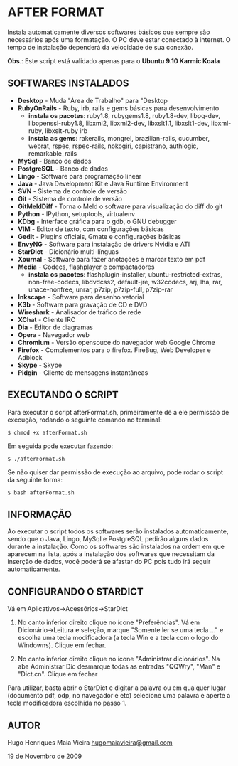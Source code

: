 AFTER FORMAT
============

Instala automaticamente diversos softwares b&aacute;sicos que sempre s&atilde;o necess&aacute;rios
ap&oacute;s uma formata&ccedil;&atilde;o. O PC deve estar conectado &agrave; internet. O tempo de
instala&ccedil;&atilde;o depender&aacute; da velocidade de sua conex&atilde;o.

**Obs**.: Este script est&aacute; validado apenas para o **Ubuntu 9.10 Karmic Koala**


SOFTWARES INSTALADOS
--------------------

* **Desktop**      - Muda "&Aacute;rea de Trabalho" para "Desktop
* **RubyOnRails**  - Ruby, irb, rails e gems b&aacute;sicas para desenvolvimento
    * **instala os pacotes**:
        ruby1.8, rubygems1.8, ruby1.8-dev, libpq-dev, libopenssl-ruby1.8,
        libxml2, libxml2-dev, libxslt1.1, libxslt1-dev, libxml-ruby,
        libxslt-ruby irb
    * **instala as gems**:
        rakerails, mongrel, brazilian-rails, cucumber, webrat, rspec,
        rspec-rails, nokogiri, capistrano, authlogic, remarkable_rails
* **MySql**        - Banco de dados
* **PostgreSQL**   - Banco de dados
* **Lingo**        - Software para programa&ccedil;&atilde;o linear
* **Java**         - Java Development Kit e Java Runtime Environment
* **SVN**          - Sistema de controle de vers&atilde;o
* **Git**          - Sistema de controle de vers&atilde;o
* **GitMeldDiff**  - Torna o Meld o software para visualiza&ccedil;&atilde;o do diff do git
* **Python**       - IPython, setuptools, virtualenv
* **KDbg**         - Interface gr&aacute;fica para o gdb, o GNU debugger
* **VIM**          - Editor de texto, com configura&ccedil;&otilde;es b&aacute;sicas
* **Gedit**        - Plugins oficiais, Gmate e configura&ccedil;&otilde;es b&aacute;sicas
* **EnvyNG**       - Software para instala&ccedil;&atilde;o de drivers Nvidia e ATI
* **StarDict**     - Dicion&aacute;rio multi-l&iacute;nguas
* **Xournal**      - Software para fazer anota&ccedil;&otilde;es e marcar texto em pdf
* **Media**        - Codecs, flashplayer e compactadores
    * **instala os pacotes**:
      flashplugin-installer, ubuntu-restricted-extras, non-free-codecs,
      libdvdcss2, default-jre, w32codecs, arj, lha, rar, unace-nonfree,
      unrar, p7zip, p7zip-full, p7zip-rar
* **Inkscape**     - Software para desenho vetorial
* **K3b**          - Software para grava&ccedil;&atilde;o de CD e DVD
* **Wireshark**    - Analisador de tr&aacute;fico de rede
* **XChat**        - Cliente IRC
* **Dia**          - Editor de diagramas
* **Opera**        - Navegador web
* **Chromium**     - Vers&atilde;o opensouce do navegador web Google Chrome
* **Firefox**      - Complementos para o firefox. FireBug, Web Developer e Adblock
* **Skype**        - Skype
* **Pidgin**       - Cliente de mensagens instant&acirc;neas


EXECUTANDO O SCRIPT
-------------------

Para executar o script afterFormat.sh, primeiramente d&ecirc; a ele permiss&atilde;o de
execu&ccedil;&atilde;o, rodando o seguinte comando no terminal:

    $ chmod +x afterFormat.sh

Em seguida pode executar fazendo:

    $ ./afterFormat.sh

Se n&atilde;o quiser dar permiss&atilde;o de execu&ccedil;&atilde;o ao arquivo, pode rodar o script da
seguinte forma:

    $ bash afterFormat.sh


INFORMA&Ccedil;&Atilde;O
----------

Ao executar o script todos os softwares ser&atilde;o instalados automaticamente,
sendo que o Java, Lingo, MySql e PostgreSQL pedir&atilde;o alguns dados durante a
instala&ccedil;&atilde;o. Como os softwares s&atilde;o instalados na ordem em que aparecem na
lista, ap&oacute;s a instala&ccedil;&atilde;o dos softwares que necessitam da inser&ccedil;&atilde;o de dados,
voc&ecirc; poder&aacute; se afastar do PC pois tudo ir&aacute; seguir automaticamente.


CONFIGURANDO O STARDICT
-----------------------

V&aacute; em Aplicativos->Acess&oacute;rios->StarDict

1. No canto inferior direito clique no &iacute;cone "Prefer&ecirc;ncias". V&aacute; em
    Dicion&aacute;rio->Leitura e sele&ccedil;&atilde;o, marque "Somente ler se uma tecla ..." e
    escolha uma tecla modificadora (a tecla Win e a tecla com o logo do
    Windowns). Clique em fechar.

2. No canto inferior direito clique no &iacute;cone "Administrar dicion&aacute;rios". Na
    aba Administrar Dic desmarque todas as entradas "QQWry", "Man" e
    "Dict.cn". Clique em fechar

Para utilizar, basta abrir o StarDict e digitar a palavra ou em qualquer
lugar (documento pdf, odp, no navegador e etc) selecione uma palavra e
aperte a tecla modificadora escolhida no passo 1.


AUTOR
-----

  Hugo Henriques Maia Vieira <hugomaiavieira@gmail.com>

  19 de Novembro de 2009

